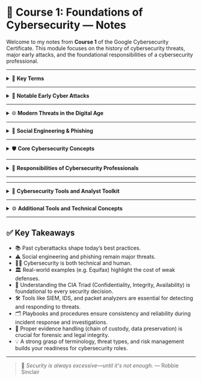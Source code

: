 # 📘 Course 1: Foundations of Cybersecurity — Notes

Welcome to my notes from **Course 1** of the Google Cybersecurity Certificate. This module focuses on the history of cybersecurity threats, major early attacks, and the foundational responsibilities of a cybersecurity professional.

---

<details>
<summary>🧠 <strong>Key Terms</strong></summary>

- **Virus**: Malicious code that attaches itself to clean files and spreads.
- **Malware**: General term for software designed to cause harm to systems.

</details>

---

<details>
<summary>📜 <strong>Notable Early Cyber Attacks</strong></summary>

### 🧬 Brain Virus (1986)

- Created by the Alvi brothers to prevent software piracy.
- Spread via pirated floppy disks.
- Caused widespread global disruption — no data destruction.
- Demonstrated early need for cybersecurity planning.

### 🐛 Morris Worm (1988)

- Developed by Robert Morris as an experiment.
- Exploited vulnerabilities and reinstalled itself repeatedly.
- Crashed ~6,000 systems (10% of internet at the time).
- Led to the creation of CERTs (Computer Emergency Response Teams).

</details>

---

<details>
<summary>🌐 <strong>Modern Threats in the Digital Age</strong></summary>

### 💌 LoveLetter Virus (2000)

- Social engineering disguised as a romantic email.
- Spread via address books, infected 45 million systems.
- Created by Onel De Guzman to steal credentials.
- Damages: ~$10 billion.
- Showcased power of **phishing** + human vulnerability.

### 🏛️ Equifax Data Breach (2017)

- 143M+ records exposed (PII, SSNs, birthdates, etc.).
- Root cause: Unpatched Apache Struts vulnerability.
- Resulted in a $575M+ settlement.
- Reinforced importance of patching and vulnerability management.

</details>

---

<details>
<summary>🎯 <strong>Social Engineering & Phishing</strong></summary>

- **Social Engineering**: Manipulating people to access private data.
- **Phishing**: Deceptive emails/sites to steal data or install malware.
- Common due to:
  - Oversharing on social media.
  - Low security awareness.
  - High success rate with minimal effort.

</details>

---

<details>
<summary>🛡️ <strong>Core Cybersecurity Concepts</strong></summary>

### 🔁 CIA Triad

The foundational model for cybersecurity principles:

- **Confidentiality** – Ensuring data is only accessible by authorized parties.
- **Integrity** – Guaranteeing data accuracy and protection from unauthorized modification.
- **Availability** – Ensuring systems and data are accessible when needed.

---

### 🏅 CISSP (Certified Information Systems Security Professional)

- Industry-respected certification governed by (ISC)².
- Recognized globally for information security professionals.
- Not required for beginners, but referenced often in frameworks and standards.
- Covers 8 domains.

---

### 🔐 CISSP Security Domains

1. Security and Risk Management
2. Asset Security
3. Security Architecture and Engineering
4. Communication and Network Security
5. Identity and Access Management (IAM)
6. Security Assessment and Testing
7. Security Operations
8. Software Development Security

---

### 🧩 Security Frameworks Mentioned

- **NIST Cybersecurity Framework (CSF)** – Widely used model in the U.S. for risk-based cybersecurity.
- **ISO/IEC 27001** – International standard for managing information security.

</details>

---

<details>
<summary>🔐 <strong>Responsibilities of Cybersecurity Professionals</strong></summary>

- Reduce organizational risk through system monitoring.
- Conduct phishing simulations and employee training.
- Communicate risks in a clear, business-oriented way.
- Stay current with evolving cyber threats and tactics.

</details>

---

---

<details>
<summary>🧰 <strong>Cybersecurity Tools and Analyst Toolkit</strong></summary>

### 🛠️ Common Tools in an Analyst’s Toolkit

- **SIEM (Security Information and Event Management)**  
  Aggregates and analyzes logs to detect threats.  
  Offers dashboards, alerts, and customizable views.  
  Can be cloud-hosted or on-premise.

- **Network Protocol Analyzers (Packet Sniffers)**  
  Captures and inspects network traffic.  
  Useful for analyzing suspicious activity and understanding network behavior.

- **Playbooks**  
  Step-by-step guides for handling incidents and investigations.  
  Help ensure consistent, documented procedures across teams.

---

### 📚 Key Forensic Playbooks

- **Chain of Custody**  
  Ensures evidence integrity by tracking who accessed it, when, where, and why.

- **Protecting and Preserving Evidence**  
  Preserves fragile or volatile digital evidence by following the **Order of Volatility**, and working from forensic copies to avoid tampering.

---

### 💡 Takeaways

- Tools and playbooks vary by organization but serve the same core purpose: reducing risk and maintaining operational integrity.
- Analysts must understand not only **how to use tools**, but **why they are used** — especially during forensic investigations.

</details>

---

<details>
<summary>⚙️ <strong>Additional Tools and Technical Concepts</strong></summary>

### 💻 Programming Tools

- **Python** – Automates repetitive tasks and supports scripting for security operations.
- **SQL** – Interacts with and queries structured databases for forensic or log data.

### 🖥️ Operating Systems

- **Linux** – Open-source OS heavily used in cybersecurity environments.
- **macOS / Windows** – Also relevant depending on enterprise environments.
- Analysts use **command-line interfaces** to interact with systems directly.

---

### 🌐 Web & Network Security

- **Web Vulnerabilities** – Flaws in web apps that allow exploits (unauthorized access, malware, data theft).

  - Refer to [OWASP Top 10](https://owasp.org/www-project-top-ten/) for the most critical risks.

- **Antivirus Software** – Detects and removes malware.
- **Intrusion Detection Systems (IDS)** – Monitors network traffic and alerts on suspicious activity.
- **Encryption** – Secures data by converting plaintext into unreadable ciphertext.

---

### 🔍 Penetration Testing

- Simulates attacks to uncover vulnerabilities in systems, networks, and applications.
- Helps organizations proactively strengthen their defenses.

</details>

---

## ✅ Key Takeaways

- 📚 Past cyberattacks shape today’s best practices.
- ⚠️ Social engineering and phishing remain major threats.
- 🧑‍💻 Cybersecurity is both technical and human.
- 🏛️ Real-world examples (e.g. Equifax) highlight the cost of weak defenses.
- 🔐 Understanding the CIA Triad (Confidentiality, Integrity, Availability) is foundational to every security decision.
- 🛠️ Tools like SIEM, IDS, and packet analyzers are essential for detecting and responding to threats.
- 🗂️ Playbooks and procedures ensure consistency and reliability during incident response and investigations.
- 🧪 Proper evidence handling (chain of custody, data preservation) is crucial for forensic and legal integrity.
- 💡 A strong grasp of terminology, threat types, and risk management builds your readiness for cybersecurity roles.

---

> 💬 _Security is always excessive—until it's not enough._ — Robbie Sinclair
